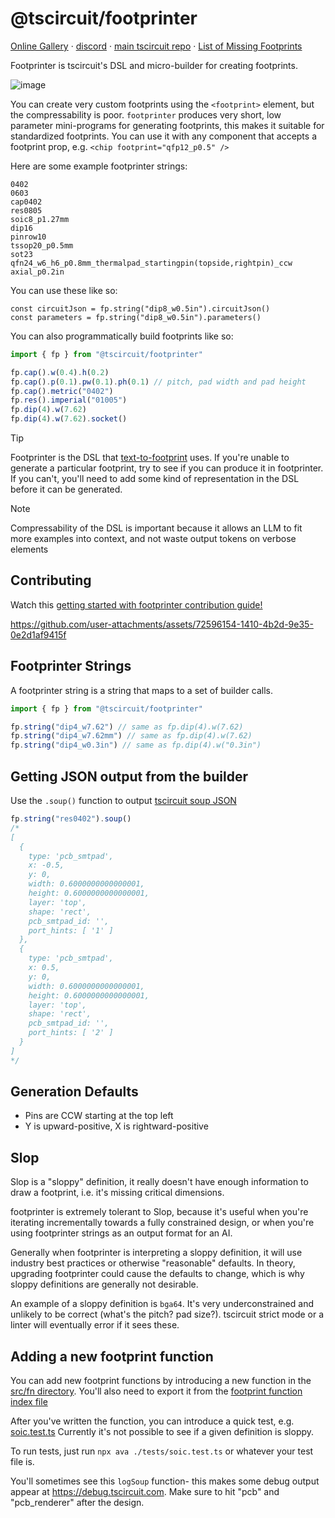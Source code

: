 # @tscircuit/footprinter

[Online Gallery](https://tscircuit.github.io/footprinter/) &middot; [discord](https://tscircuit.com/join) &middot; [main tscircuit repo](https://github.com/tscircuit/tscircuit) &middot; [List of Missing Footprints](https://jlcsearch.tscircuit.com/footprint_index/list)

Footprinter is tscircuit's DSL and micro-builder for creating footprints.

![image](https://github.com/user-attachments/assets/24f7a9ba-47ef-4dd9-9a66-9536159a8ff9)

You can create very custom footprints using the `<footprint>` element, but the
compressability is poor. `footprinter` produces very short, low parameter
mini-programs for generating footprints, this makes it suitable for standardized
footprints. You can use it with any component that accepts a footprint prop, e.g.
`<chip footprint="qfp12_p0.5" />`

Here are some example footprinter strings:

```
0402
0603
cap0402
res0805
soic8_p1.27mm
dip16
pinrow10
tssop20_p0.5mm
sot23
qfn24_w6_h6_p0.8mm_thermalpad_startingpin(topside,rightpin)_ccw
axial_p0.2in
```

You can use these like so:

```tsx
const circuitJson = fp.string("dip8_w0.5in").circuitJson()
const parameters = fp.string("dip8_w0.5in").parameters()
```

You can also programmatically build footprints like so:

```ts
import { fp } from "@tscircuit/footprinter"

fp.cap().w(0.4).h(0.2)
fp.cap().p(0.1).pw(0.1).ph(0.1) // pitch, pad width and pad height
fp.cap().metric("0402")
fp.res().imperial("01005")
fp.dip(4).w(7.62)
fp.dip(4).w(7.62).socket()
```

> [!TIP]
> Footprinter is the DSL that [text-to-footprint](https://github.com/tscircuit/text-to-footprint) uses.
> If you're unable to generate a particular footprint, try to see if you can produce it in footprinter.
> If you can't, you'll need to add some kind of representation in the DSL before it can be generated.

> [!NOTE]
> Compressability of the DSL is important because it allows an LLM to fit more examples into context,
> and not waste output tokens on verbose elements

## Contributing

Watch this [getting started with footprinter contribution guide!](https://blog.tscircuit.com/p/learn-how-to-contribute-to-tscircuits?utm_campaign=post&utm_medium=web)

https://github.com/user-attachments/assets/72596154-1410-4b2d-9e35-0e2d1af9415f

## Footprinter Strings

A footprinter string is a string that maps to a set of builder calls.

```ts
import { fp } from "@tscircuit/footprinter"

fp.string("dip4_w7.62") // same as fp.dip(4).w(7.62)
fp.string("dip4_w7.62mm") // same as fp.dip(4).w(7.62)
fp.string("dip4_w0.3in") // same as fp.dip(4).w("0.3in")
```

## Getting JSON output from the builder

Use the `.soup()` function to output [tscircuit soup JSON](https://github.com/tscircuit/soup)

```ts
fp.string("res0402").soup()
/*
[
  {
    type: 'pcb_smtpad',
    x: -0.5,
    y: 0,
    width: 0.6000000000000001,
    height: 0.6000000000000001,
    layer: 'top',
    shape: 'rect',
    pcb_smtpad_id: '',
    port_hints: [ '1' ]
  },
  {
    type: 'pcb_smtpad',
    x: 0.5,
    y: 0,
    width: 0.6000000000000001,
    height: 0.6000000000000001,
    layer: 'top',
    shape: 'rect',
    pcb_smtpad_id: '',
    port_hints: [ '2' ]
  }
]
*/
```

## Generation Defaults

- Pins are CCW starting at the top left
- Y is upward-positive, X is rightward-positive

## Slop

Slop is a "sloppy" definition, it really doesn't have enough
information to draw a footprint, i.e. it's missing critical dimensions.

footprinter is extremely tolerant to Slop, because it's useful
when you're iterating incrementally towards a fully constrained
design, or when you're using footprinter strings as an output format
for an AI.

Generally when footprinter is interpreting a sloppy definition, it will use
industry best practices or otherwise "reasonable" defaults. In theory, upgrading
footprinter could cause the defaults to change, which is why sloppy definitions
are generally not desirable.

An example of a sloppy definition is `bga64`. It's very underconstrained and
unlikely to be correct (what's the pitch? pad size?). tscircuit strict mode
or a linter will eventually error if it sees these.

## Adding a new footprint function

You can add new footprint functions by introducing a new function in the [src/fn directory](https://github.com/tscircuit/footprinter/tree/main/src/fn). You'll also need to export it from the [footprint function index file](https://github.com/tscircuit/footprinter/blob/main/src/fn/index.ts)

After you've written the function, you can introduce a quick test, e.g. [soic.test.ts](https://github.com/tscircuit/footprinter/blob/main/tests/soic.test.ts)
Currently it's not possible to see if a given definition is sloppy.

To run tests, just run `npx ava ./tests/soic.test.ts` or whatever your test
file is.

You'll sometimes see this `logSoup` function- this makes some debug output
appear at https://debug.tscircuit.com. Make sure to hit "pcb" and "pcb_renderer"
after the design.

